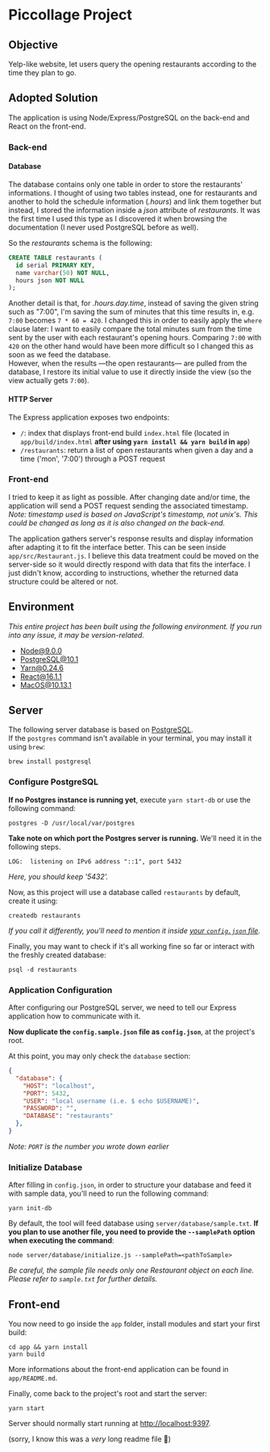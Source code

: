 # Piccollage Project

## Objective
Yelp-like website, let users query the opening restaurants according to the time they plan to go.

## Adopted Solution
The application is using Node/Express/PostgreSQL on the back-end and React on the front-end.

### Back-end
#### Database
The database contains only one table in order to store the restaurants' informations. I thought of using two tables instead, one for restaurants and another to hold the schedule information (*.hours*) and link them together but instead, I stored the information inside a *json* attribute of *restaurants*. It was the first time I used this type as I discovered it when browsing the documentation (I never used PostgreSQL before as well).  

So the *restaurants* schema is the following:
```sql
CREATE TABLE restaurants (
  id serial PRIMARY KEY,
  name varchar(50) NOT NULL,
  hours json NOT NULL
);
```

Another detail is that, for *.hours.day.time*, instead of saving the given string such as "7:00", I'm saving the sum of minutes that this time results in, e.g. `7:00` becomes `7 * 60 = 420`. I changed this in order to easily apply the `where` clause later: I want to easily compare the total minutes sum from the time sent by the user with each restaurant's opening hours. Comparing `7:00` with `420` on the other hand would have been more difficult so I changed this as soon as we feed the database.  
However, when the results —the open restaurants— are pulled from the database, I restore its initial value to use it directly inside the view (so the view actually gets `7:00`).

#### HTTP Server
The Express application exposes two endpoints:
- `/`: index that displays front-end build `index.html` file (located in `app/build/index.html` **after using `yarn install && yarn build` in `app`**)
- `/restaurants`: return a list of open restaurants when given a day and a time ('mon', '7:00') through a POST request

### Front-end
I tried to keep it as light as possible. After changing date and/or time, the application will send a POST request sending the associated timestamp.
*Note: timestamp used is based on JavaScript's timestamp, not unix's. This could be changed as long as it is also changed on the back-end.*

The application gathers server's response results and display information after adapting it to fit the interface better. This can be seen inside `app/src/Restaurant.js`. I believe this data treatment could be moved on the server-side so it would directly respond with data that fits the interface. I just didn't know, according to instructions, whether the returned data structure could be altered or not.  

## Environment
*This entire project has been built using the following environment. If you run into any issue, it may be version-related.*
- [Node@9.0.0](https://nodejs.org)
- [PostgreSQL@10.1](https://www.postgresql.org)
- [Yarn@0.24.6](https://yarnpkg.com)
- [React@16.1.1](https://reactjs.org)
- MacOS@10.13.1

## Server
The following server database is based on [PostgreSQL](https://www.postgresql.org).  
If the `postgres` command isn't available in your terminal, you may install it using `brew`:
```
brew install postgresql
```

### Configure PostgreSQL
**If no Postgres instance is running yet**, execute `yarn start-db` or use the following command:
```
postgres -D /usr/local/var/postgres
```
**Take note on which port the Postgres server is running.** We'll need it in the following steps.
```
LOG:  listening on IPv6 address "::1", port 5432
```
*Here, you should keep '5432'.*  

Now, as this project will use a database called `restaurants` by default, create it using:
```
createdb restaurants
```
*If you call it differently, you'll need to mention it inside [your `config.json` file](#application-configuration).*

Finally, you may want to check if it's all working fine so far or interact with the freshly created database:
```
psql -d restaurants
```

### Application Configuration
After configuring our PostgreSQL server, we need to tell our Express application how to communicate with it.  

**Now duplicate the `config.sample.json` file as `config.json`**, at the project's root.

At this point, you may only check the `database` section:
```json
{
  "database": {
    "HOST": "localhost",
    "PORT": 5432,
    "USER": "local username (i.e. $ echo $USERNAME)",
    "PASSWORD": "",
    "DATABASE": "restaurants"
  },
}
```
*Note: `PORT` is the number you wrote down earlier*

### Initialize Database
After filling in `config.json`, in order to structure your database and feed it with sample data, you'll need to run the following command:
```
yarn init-db
```

By default, the tool will feed database using `server/database/sample.txt`. **If you plan to use another file, you need to provide the `--samplePath` option when executing the command**:
```
node server/database/initialize.js --samplePath=<pathToSample>
```  
_Be careful, the sample file needs only one Restaurant object on each line. Please refer to `sample.txt` for further details._

## Front-end
You now need to go inside the `app` folder, install modules and start your first build:
```
cd app && yarn install
yarn build
```
More informations about the front-end application can be found in `app/README.md`.  

Finally, come back to the project's root and start the server:
```
yarn start
```
Server should normally start running at [http://localhost:9397](http://localhost:9397/).

(sorry, I know this was a *very* long readme file 🦊)

